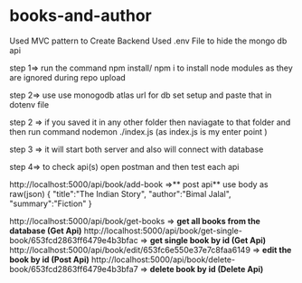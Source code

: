 # books-and-author


Used MVC pattern to Create Backend
Used .env File to hide the mongo db api 


step 1=>
run the command npm install/ npm i to install node modules as they are ignored during repo upload

step 2=> use use monogodb atlas url for db set setup and paste that in dotenv file

step 2 =>
if you saved it in any other folder then naviagate to that folder and then run command
 nodemon ./index.js     (as index.js is my enter point )

step 3 => it will start both server and also will connect with database

step 4=> to check api(s) 
open postman and then test each api 


http://localhost:5000/api/book/add-book     =>** post api** 
use body as raw(json)
{
  "title":"The Indian Story",
  "author":"Bimal Jalal",
  "summary":"Fiction"
}

http://localhost:5000/api/book/get-books                                        => **get all books from the database  (Get Api)**
http://localhost:5000/api/book/get-single-book/653fcd2863ff6479e4b3bfac         => **get single book by id            (Get Api)**
http://localhost:5000/api/book/edit/653fc6e550e37e7c8faa6149                    => **edit the book by id              (Post Api)**
http://localhost:5000/api/book/delete-book/653fcd2863ff6479e4b3bfa7             => **delete book by id                (Delete Api)**

